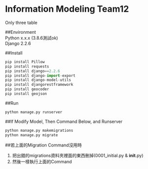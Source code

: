 # Information Modeling Team12
Only three table

##Environment
<br>
Python x.x.x (3.8.6測試ok)
<br>
Django 2.2.6

##Install
```Python
pip install Pillow
pip install requests
pip install django==2.2.6
pip install django-import-export
pip install django-model-utils
pip install djangorestframework
pip install geocoder
pip install geojson
```

##Run
```Python
python manage.py runserver
```

##If Modify Model, Then Command Below, and Runserver
```Python
python manage.py makemigrations
python manage.py migrate
```

##若上面的Migration Command沒用時
1. 把出錯的migrations資料夾裡面的東西刪掉(0001_initial.py & __init__.py)
2. 然後一樣執行上面的Command



